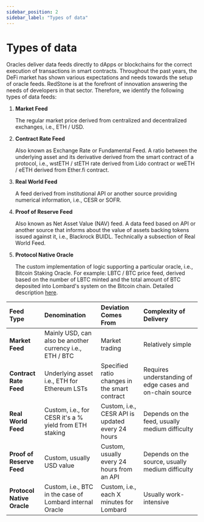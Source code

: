 ```yaml
---
sidebar_position: 2
sidebar_label: "Types of data"
---
```


# Types of data

Oracles deliver data feeds directly to dApps or blockchains for the correct execution of transactions in smart contracts. Throughout the past years, the DeFi market has shown various expectations and needs towards the setup of oracle feeds. RedStone is at the forefront of innovation answering the needs of developers in that sector. Therefore, we identify the following types of data feeds:

1. **Market Feed**

   The regular market price derived from centralized and decentralized exchanges, i.e., ETH / USD.

2. **Contract Rate Feed**

   Also known as Exchange Rate or Fundamental Feed. A ratio between the underlying asset and its derivative derived from the smart contract of a protocol, i.e., wstETH / stETH rate derived from Lido contract or weETH / eETH derived from Ether.fi contract.

3. **Real World Feed**

   A feed derived from institutional API or another source providing numerical information, i.e., CESR or SOFR.

4. **Proof of Reserve Feed**

   Also known as Net Asset Value (NAV) feed. A data feed based on API or another source that informs about the value of assets backing tokens issued against it, i.e., Blackrock BUIDL. Technically a subsection of Real World Feed.

5. **Protocol Native Oracle**

   The custom implementation of logic supporting a particular oracle, i.e., Bitcoin Staking Oracle. For example: LBTC / BTC price feed, derived based on the number of LBTC minted and the total amount of BTC deposited into Lombard's system on the Bitcoin chain. Detailed description [here](./3-lombard.md).

| Feed Type                  | Denomination                                             | Deviation Comes From                             | Complexity of Delivery                                   |
| :------------------------- | :------------------------------------------------------- | :----------------------------------------------- | :------------------------------------------------------- |
| **Market Feed**            | Mainly USD, can also be another currency i.e., ETH / BTC | Market trading                                   | Relatively simple                                        |
| **Contract Rate Feed**     | Underlying asset i.e., ETH for Ethereum LSTs             | Specified ratio changes in the smart contract    | Requires understanding of edge cases and on-chain source |
| **Real World Feed**        | Custom, i.e., for CESR it's a % yield from ETH staking   | Custom, i.e., CESR API is updated every 24 hours | Depends on the feed, usually medium difficulty           |
| **Proof of Reserve Feed**  | Custom, usually USD value                                | Custom, usually every 24 hours from an API       | Depends on the source, usually medium difficulty         |
| **Protocol Native Oracle** | Custom, i.e., BTC in the case of Lombard internal Oracle | Custom, i.e., each X minutes for Lombard         | Usually work-intensive                                   |
